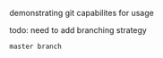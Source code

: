 demonstrating git capabilites for usage




todo: need to add branching strategy
    

    master branch    


